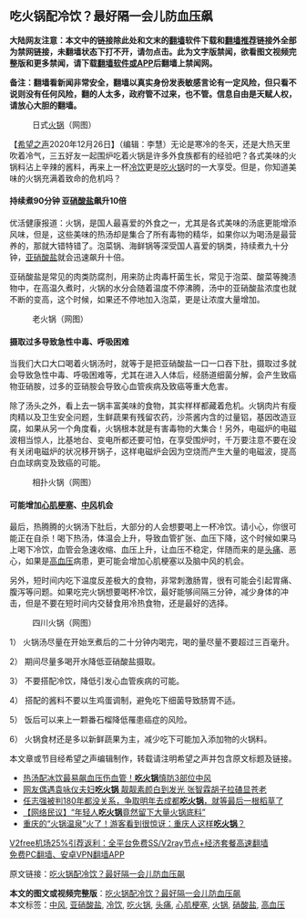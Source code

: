  <h2>吃火锅配冷饮？最好隔一会儿防血压飙</h2> <p class="notice"><b>大陆网友注意：本文中的链接除此处和文末的<a href="https://github.com/bannedbook/fanqiang" >翻墙</a>软件下载和<a href="https://github.com/killgcd/justmysocks/blob/master/README.md">翻墙推荐</a>链接外全部为禁网链接，未翻墙状态下打不开，请勿点击。此为文字版禁闻，欲看图文视频完整版和更多禁闻，请下载<a href="https://github.com/bannedbook/fanqiang">翻墙软件或APP</a>后翻墙上禁闻网。</p><p>备注：翻墙看新闻非常安全，翻墙以真实身份发表敏感言论有一定风险，但只看不说则没有任何风险，翻的人太多，政府管不过来，也不管。信息自由是天赋人权，请放心大胆的翻墙。</b></p>  <div class="entry"> <figure><figcaption>日式<a href="https://www.bannedbook.org/bnews/tag/%e7%81%ab%e9%94%85/" class="st_tag internal_tag" rel="tag" title="标签 火锅 下的日志">火锅</a>（网图）</figcaption></figure> <p>【<span class='wp_keywordlink_affiliate'><a href="https://www.soundofhope.org" title="希望之声" target="_blank">希望之声</a></span>2020年12月26日】（编辑：李慧）无论是寒冷的冬天，还是大热天里吹着冷气，三五好友一起围炉吃着火锅是许多外食族都有的经验吧？各式美味的火锅料沾上辛辣的酱料，再来上一杯<a href="https://www.bannedbook.org/bnews/tag/%E5%86%B7%E9%A5%AE/" class="st_tag internal_tag" rel="tag" title="标签 冷饮 下的日志">冷饮</a>更是<a href="https://www.bannedbook.org/bnews/tag/%E5%90%83%E7%81%AB%E9%94%85/" class="st_tag internal_tag" rel="tag" title="标签 吃火锅 下的日志">吃火锅</a>时的一大享受。但是，你知道美味的火锅充满着致命的危机吗？</p> <h4><strong>持续煮90分钟 亚<a href="https://www.bannedbook.org/bnews/tag/%E7%A1%9D%E9%85%B8%E7%9B%90/" class="st_tag internal_tag" rel="tag" title="标签 硝酸盐 下的日志">硝酸盐</a>飙升10倍</strong></h4> <p>优活健康报道：火锅，是国人最喜爱的外食之一，尤其是各式美味的汤底更能增添风味，但是，这些美味的热汤却是集合了所有毒物的精华，如果你以为喝汤是最营养的，那就大错特错了。泡菜锅、海鲜锅等深受国人喜爱的锅类，持续煮九十分钟，<a href="https://www.bannedbook.org/bnews/tag/%E4%BA%9A%E7%A1%9D%E9%85%B8%E7%9B%90/" class="st_tag internal_tag" rel="tag" title="标签 亚硝酸盐 下的日志">亚硝酸盐</a>就会迅速飙升十倍。</p> <p>亚硝酸盐是常见的肉类防腐剂，用来防止肉毒杆菌生长，常见于泡菜、酸菜等腌渍物中，在高温久煮时，火锅的水分会随着温度不停沸腾，汤中的亚硝酸盐浓度也就不断的变高，这个时候，如果还不停地加入泡菜，更是让浓度大量增加。</p>  <figure><figcaption> 老火锅（网图）</figcaption></figure> <h4><strong>摄取过多导致急性中毒、呼吸困难</strong></h4> <p>当我们大口大口喝着火锅汤时，就等于是把亚硝酸盐一口一口吞下肚，摄取过多就会导致急性中毒、呼吸困难等，尤其在进入人体后，经肠道细菌分解，会产生致癌物亚硝胺，过多的亚硝胺会导致心血管疾病及致癌等重大危害。</p> <p>除了汤头之外，看上去一锅丰富美味的食物，其实样样都藏着危机。火锅肉片有瘦肉精以及卫生安全问题，生鲜蔬果有残留农药，沙茶酱内含的过量铝，基因改造豆腐，如果从另一个角度看，火锅根本就是有害毒物的大集合！另外，电磁炉的电磁波相当惊人，比基地台、变电所都还要可怕，在享受围炉时，千万要注意不要在没有关闭电磁炉的状况移开锅子，这样电磁炉会因为空烧而产生大量的电磁波，提高白血球病变及致癌的可能。</p> <figure><figcaption> 相扑火锅（网图）</figcaption></figure> <h4><strong>可能增加<a href="https://www.bannedbook.org/bnews/tag/%E5%BF%83%E8%82%8C%E6%A2%97%E5%A1%9E/" class="st_tag internal_tag" rel="tag" title="标签 心肌梗塞 下的日志">心肌梗塞</a>、<a href="https://www.bannedbook.org/bnews/tag/%E4%B8%AD%E9%A3%8E/" class="st_tag internal_tag" rel="tag" title="标签 中风 下的日志">中风</a>机会</strong></h4> <p>最后，热腾腾的火锅汤下肚后，大部分的人会想要喝上一杯冷饮。请小心，你很可能正在自杀！喝下热汤，体温会上升，导致血管扩张、血压下降，这个时候如果马上喝下冷饮，血管会急速收缩、血压上升，让血压不稳定，伴随而来的是<a href="https://www.bannedbook.org/bnews/tag/%e5%a4%b4%e7%97%9b/" class="st_tag internal_tag" rel="tag" title="标签 头痛 下的日志">头痛</a>、恶心，如果是<a href="https://www.bannedbook.org/bnews/tag/%e9%ab%98%e8%a1%80%e5%8e%8b/" class="st_tag internal_tag" rel="tag" title="标签 高血压 下的日志">高血压</a>病患，更可能会增加心肌梗塞以及脑中风的机会。</p>  <p>另外，短时间内吃下温度反差极大的食物，非常刺激肠胃，很有可能会引起胃痛、腹泻等问题。如果吃完火锅想要喝杯冷饮，最好能够间隔三分钟，减少身体的冲击，但是不要在短时间内交替食用冷热食物，还是最好的选择。</p> <figure><figcaption> 四川火锅（网图）</figcaption></figure> <p>1） 火锅汤尽量在开始烹煮后的二十分钟内喝完，喝的量尽量不要超过三百毫升。</p> <p>2） 期间尽量多喝开水降低亚硝酸盐摄取。</p>  <p>3） 不要搭配冷饮，降低引发心血管疾病的可能。</p> <p>4） 搭配的酱料不要以生鸡蛋调制，避免吃下细菌导致肠胃不适。</p> <p>5） 饭后可以来上一颗番石榴降低罹患癌症的风险。</p>  <p>6） 火锅食材还是多以新鲜蔬果为主，减少吃下可能加入添加物的火锅料。</p> <p>本文章或节目经希望之声编辑制作，转载请注明希望之声并包含原文标题及链接。</p> <ul class='op-related-articles' title='相关阅读'> <li><a href='https://www.bannedbook.org/bnews/health/20201206/1442917.html' target='_blank'>热汤配冰饮最易飙血压伤血管！<b>吃火锅</b>慎防3部位中风</a></li> <li><a href='https://www.bannedbook.org/bnews/yule/20201119/1433240.html' target='_blank'>网友偶遇袁咏仪夫妇<b>吃火锅</b> 靓靓素颜白到发光 张智霖胡子拉碴显苍老</a></li> <li><a href='https://www.bannedbook.org/bnews/bannedvideo/20200922/1401166.html' target='_blank'>任志强被判180年都没关系，争取明年去成都<b>吃火锅</b>，就等最后一根稻草了</a></li> <li><a href='https://www.bannedbook.org/bnews/baitai/20200826/1386182.html' target='_blank'>【网络民议】“年轻人<b>吃火锅</b>竟然留下大量火锅底料”</a></li> <li><a href='https://www.bannedbook.org/bnews/funmedia/20200824/1384811.html' target='_blank'>重庆的“火锅温泉”火了！游客看到很惊讶：重庆人这样<b>吃火锅</b>？</a></li> </ul> <p class="texttj"> <a href="https://www.bannedbook.org/forum23/topic22702.html" target="_blank">V2free机场25%引荐返利：全平台免费SS/V2ray节点+经济套餐高速翻墙</a><br/> <a href="https://github.com/bannedbook/fanqiang/wiki/%E7%A6%81%E9%97%BB%E7%BD%91%E5%AE%89%E5%8D%93%E7%BF%BB%E5%A2%99%E6%96%B0%E9%97%BBAPP" target="_blank">免费PC翻墙、安卓VPN翻墙APP</a></p><p>原文链接：<a class="src_link"  href="https://www.soundofhope.org/post/270905" target="_blank">吃火锅配冷饮？最好隔一会儿防血压飙</a></p><a name='sharetosocial'></a>       <div><b>本文的图文或视频完整版</b>：<a href='https://www.bannedbook.org/bnews/comments/20201227/1455588.html'>吃火锅配冷饮？最好隔一会儿防血压飙</a></div>  </div><!--END ENTRY--> <div class="postfooter"> <div>本文标签：<a href="https://www.bannedbook.org/bnews/tag/%E4%B8%AD%E9%A3%8E/" rel="tag">中风</a>, <a href="https://www.bannedbook.org/bnews/tag/%E4%BA%9A%E7%A1%9D%E9%85%B8%E7%9B%90/" rel="tag">亚硝酸盐</a>, <a href="https://www.bannedbook.org/bnews/tag/%E5%86%B7%E9%A5%AE/" rel="tag">冷饮</a>, <a href="https://www.bannedbook.org/bnews/tag/%E5%90%83%E7%81%AB%E9%94%85/" rel="tag">吃火锅</a>, <a href="https://www.bannedbook.org/bnews/tag/%e5%a4%b4%e7%97%9b/" rel="tag">头痛</a>, <a href="https://www.bannedbook.org/bnews/tag/%E5%BF%83%E8%82%8C%E6%A2%97%E5%A1%9E/" rel="tag">心肌梗塞</a>, <a href="https://www.bannedbook.org/bnews/tag/%e7%81%ab%e9%94%85/" rel="tag">火锅</a>, <a href="https://www.bannedbook.org/bnews/tag/%E7%A1%9D%E9%85%B8%E7%9B%90/" rel="tag">硝酸盐</a>, <a href="https://www.bannedbook.org/bnews/tag/%e9%ab%98%e8%a1%80%e5%8e%8b/" rel="tag">高血压</a></div>  </div><!--END POSTFOOTER--> 
